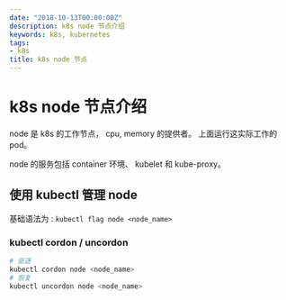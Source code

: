 ```yaml
---
date: "2018-10-13T00:00:00Z"
description: k8s node 节点介绍
keywords: k8s, kubernetes
tags:
- k8s
title: k8s node 节点
---
```


# k8s node 节点介绍

node 是 k8s 的工作节点， cpu, memory 的提供者。 上面运行这实际工作的 pod。

node 的服务包括 container 环境、 kubelet 和 kube-proxy。


## 使用 kubectl 管理 node

基础语法为 : `kubectl flag node <node_name> `


### kubectl cordon / uncordon


```bash
# 驱逐
kubectl cordon node <node_name>
# 恢复
kubectl uncordon node <node_name>
```
